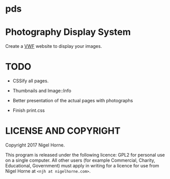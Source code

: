pds
===

# Photography Display System

Create a [VWF](//github.com/nigelhorne/vwf) website to display your images.

# TODO

* CSSify all pages.

* Thumbnails and Image::Info

* Better presentation of the actual pages with photographs

* Finish print.css

# LICENSE AND COPYRIGHT

Copyright 2017 Nigel Horne.

This program is released under the following licence: GPL2 for personal use on
a single computer.
All other users (for example Commercial, Charity, Educational, Government)
must apply in writing for a licence for use from Nigel Horne at `<njh at nigelhorne.com>`.
